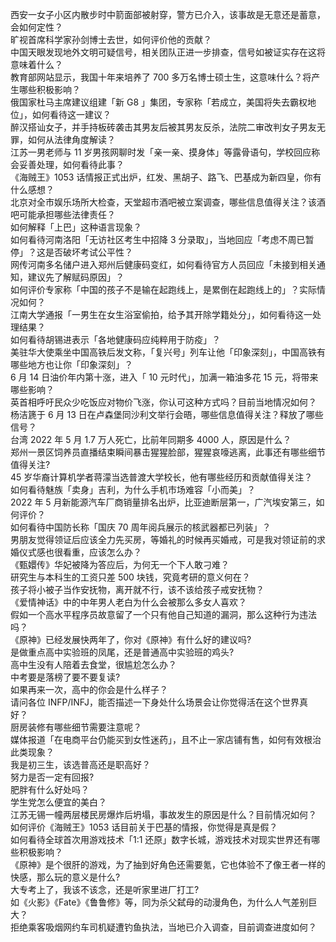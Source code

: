 西安一女子小区内散步时中箭面部被射穿，警方已介入，该事故是无意还是蓄意，会如何定性？  
旷视首席科学家孙剑博士去世，如何评价他的贡献？  
中国天眼发现地外文明可疑信号，相关团队正进一步排查，信号如被证实存在这将意味着什么？  
教育部网站显示，我国十年来培养了 700 多万名博士硕士生，这意味什么？将产生哪些积极影响？  
俄国家杜马主席建议组建「新 G8 」集团，专家称「若成立，美国将失去霸权地位」，如何看待这一建议？  
醉汉搭讪女子，并手持板砖袭击其男友后被其男友反杀，法院二审改判女子男友无罪，如何从法律角度解读？  
江苏一男老师与 11 岁男孩网聊时发「亲一亲、摸身体」等露骨语句，学校回应称会妥善处理，如何看待此事？  
《海贼王》1053 话情报正式出炉，红发、黑胡子、路飞、巴基成为新四皇，你有什么感想？  
北京对全市娱乐场所大检查，天堂超市酒吧被立案调查，哪些信息值得关注？该酒吧可能承担哪些法律责任？  
如何解释「上巴」这种语言现象？  
如何看待河南洛阳「无访社区考生中招降 3 分录取」，当地回应「考虑不周已暂停」？这是否破坏考试公平性？  
网传河南多名储户进入郑州后健康码变红，如何看待官方人员回应「未接到相关通知，建议先了解赋码原因」？  
如何评价专家称「中国的孩子不是输在起跑线上，是累倒在起跑线上的」？实际情况如何？  
江南大学通报「一男生在女生浴室偷拍，给予其开除学籍处分」，如何看待这一处理结果？  
如何看待胡锡进表示「各地健康码应纯粹用于防疫」？  
美驻华大使乘坐中国高铁后发文称，「复兴号」列车让他「印象深刻」，中国高铁有哪些地方也让你「印象深刻」？  
6 月 14 日油价年内第十涨，进入「 10 元时代」，加满一箱油多花 15 元，将带来哪些影响？  
英首相呼吁民众少吃饭应对物价飞涨，你认可这种方式吗？目前当地情况如何？  
杨洁篪于 6 月 13 日在卢森堡同沙利文举行会晤，哪些信息值得关注？释放了哪些信号？  
台湾 2022 年 5 月 1.7 万人死亡，比前年同期多 4000 人，原因是什么？  
郑州一景区饲养员直播结束瞬间暴击猩猩脸部，猩猩哀嚎逃离，此事还有哪些细节值得关注?  
45 岁华裔计算机学者蒋濛当选普渡大学校长，他有哪些经历和贡献值得关注？  
如何看待魅族「卖身」吉利，为什么手机市场难容「小而美」？  
2022 年 5 月新能源汽车厂商销量排名出炉，比亚迪断层第一，广汽埃安第三，如何评价？  
如何看待中国防长称「国庆 70 周年阅兵展示的核武器都已列装」？  
男朋友觉得领证后应该全力先买房，等婚礼的时候再买婚戒，可是我对领证前的求婚仪式感也很看重，应该怎么办？  
《甄嬛传》华妃被降为答应后，为何无一个下人敢刁难？  
研究生与本科生的工资只差 500 块钱，究竟考研的意义何在？  
孩子将小被子当作安抚物，离开就不行，该不该给孩子戒安抚物？  
《爱情神话》中的中年男人老白为什么会被那么多女人喜欢？  
假如一个高水平程序员故意留了一个只有他自己知道的漏洞，那么这种行为违法吗？  
《原神》已经发展快两年了，你对《原神》有什么好的建议吗?  
是做重点高中实验班的凤尾，还是普通高中实验班的鸡头?  
高中生没有人陪着去食堂，很尴尬怎么办？  
中考要是落榜了要不要复读?  
如果再来一次，高中的你会是什么样子？  
请问各位 INFP/INFJ，能否描述一下身处什么场景会让你觉得活在这个世界真好？  
厨房装修有哪些细节需要注意呢？  
媒体报道「在电商平台仍能买到女性迷药」，且不止一家店铺有售，如何有效根治此类现象？  
我是初三生，该选普高还是职高好？  
努力是否一定有回报?  
肥胖有什么好处吗？  
学生党怎么便宜的美白？  
江苏无锡一幢两层楼民房爆炸后坍塌，事故发生的原因是什么？目前情况如何？  
如何评价《海贼王》1053 话目前关于巴基的情报，你觉得是真是假？  
如何看待全球首次用游戏技术「1:1 还原」数字长城，游戏技术对现实世界还有哪些积极影响？  
《原神》是个很肝的游戏，为了抽到好角色还需要氪，它也体验不了像王者一样的快感，那么玩的意义是什么?  
大专考上了，我该不该念，还是听家里进厂打工?  
如《火影》《Fate》《鲁鲁修》等，同为杀父弑母的动漫角色，为什么人气差别巨大？  
拒绝乘客吸烟网约车司机疑遭钓鱼执法，当地已介入调查，目前调查进度如何？  

